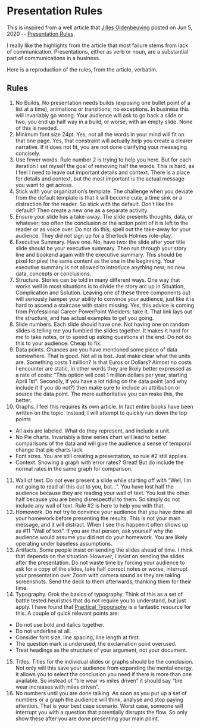 # Presentation Rules

This is inspired from a well article that [Jilles Oldenbeuving](http://www.jilles.net) posted on Jun 5, 2020 -- [Presentation Rules](http://www.jilles.net/perma/2020/06/05/presentation-rules.html).

I really like the highlights from the article that most failure stems from lack of communication. Presentations, either as verb or noun, are a substantial part of communications in a business.

Here is a reproduction of the rules, from the article, verbatim.

## Rules

1. No Builds. No presentation needs builds (exposing one bullet point of a list at a time), animations or transitions; no exceptions. In business this will invariably go wrong. Your audience will ask to go back a slide or two, you end up half way in a build, or worse, with an empty slide. None of this is needed.
2. Minimum font size 24pt. Yes, not all the words in your mind will fit on that one page. Yes, that constraint will actually help you create a clearer narrative. If it does not fit, you are not done clarifying your messaging concisely.
3. Use fewer words. Rule number 2 is trying to help you here. But for each iteration I set myself the goal of removing half the words. This is hard, as I feel I need to leave out important details and context. There is a place for details and context, but the most important is the actual message you want to get across.
4. Stick with your organization’s template. The challenge when you deviate from the default template is that it will become cute, a time sink or a distraction for the reader. So stick with the default. Don’t like the default? Then create a new one as a separate activity.
5. Ensure your slide has a take-away. The slide presents thoughts, data, or whatever; too often the conclusion or the action point of it is left to the reader or as voice over. Do not do this; spell out the take-away for your audience. They did not sign up for a Sherlock Holmes role-play.
6. Executive Summary. Have one. No, have two: the slide after your title slide should be your executive summary. Then run through your story line and bookend again with the executive summary. This should be pixel for pixel the same content as the one in the beginning. Your executive summary is not allowed to introduce anything new; no new data, concepts or conclusions.
7. Structure. Stories can be told in many different ways. One way that works well in most situations is to divide the story arc up in Situation, Complication and Solution. Leaving one of these three components out will seriously hamper your ability to convince your audience, just like it is hard to ascend a staircase with stairs missing. Yes, this advice is coming from Professional Career PowerPoint Wielders: take it. That link lays out the structure, and has actual examples to get you going.
8. Slide numbers. Each slide should have one. Not having one on random slides is telling me you fumbled the slides together. It makes it hard for me to take notes, or to speed up asking questions at the end. Do not do this to your audience. Cheap to fix.
9. Data points. Chances are you have mentioned some piece of data somewhere. That is good. Not all is lost. Just make clear what the units are. Something costs 1 million? Is that Euros or Dollars? Almost no costs I encounter are static, in other words they are likely better expressed as a rate of costs: “This option will cost 1 million dollars per year, starting April 1st”. Secondly, if you have a lot riding on the data point (and why include it if you do not?) then make sure to include an attribution or source the data point. The more authoritative you can make this, the better.
10. Graphs. I feel this requires its own article. In fact entire books have been written on the topic. Instead, I will attempt to quickly run down the top points
  - All axis are labeled. What do they represent, and include a unit.
  - No Pie charts. Invariably a time series chart will lead to better comparisons of the data and will give the audience a sense of temporal change that pie charts lack.
  - Font sizes. You are still creating a presentation, so rule #2 still applies.
  - Context. Showing a graph with error rates? Great! But do include the normal rates in the same graph for comparison.
11. Wall of text. Do not ever present a slide while starting off with “Well, I’m not going to read all this out to you, but…”. You have lost half the audience because they are reading your wall of text. You lost the other half because you are being disrespectful to them. So simply do not include any wall of text. Rule #2 is here to help you with that.
12. Homework. Do not try to convince your audience that you have done all your homework before presenting the results. This is not your main message, and it will distract. When I see this happen it often shows up as #11 “Wall of text”. If you are that person, ask yourself why the audience would assume you did not do your homework. You are likely operating under baseless assumptions.
13. Artifacts. Some people insist on sending the slides ahead of time. I think that depends on the situation. However, I insist on sending the slides after the presentation. Do not waste time by forcing your audience to ask for a copy of the slides, take half correct notes or worse, interrupt your presentation over Zoom with camera sound as they are taking screenshots. Send the deck to them afterwards, thanking them for their time.
14. Typography. Grok the basics of typography. Think of this as a set of battle tested heuristics that do not require you to understand, but just apply. I have found that [Practical Typography](https://practicaltypography.com/summary-of-key-rules.html) is a fantastic resource for this. A couple of quick relevant points are:
  - Do not use bold and italics together.
  - Do not underline at all.
  - Consider font size, line spacing, line length at first.
  - The question mark is underused, the exclamation point overused.
  - Treat headings as the structure of your argument, not your document.
15. Titles. Titles for the individual slides or graphs should be the conclusion. Not only will this save your audience from expanding the mental energy, it allows you to select the conclusion you need if there is more than one available. So instead of “tire wear vs miles driven” it should say “tire wear increases with miles driven”.
16. No numbers until you are done talking. As soon as you put up a set of numbers or a graph the audience will think, analyse and stop paying attention. That is your best case scenario. Worst case, someone will interrupt you with a question that potentially disrupts the flow. So only show these after you are done presenting your main point.
